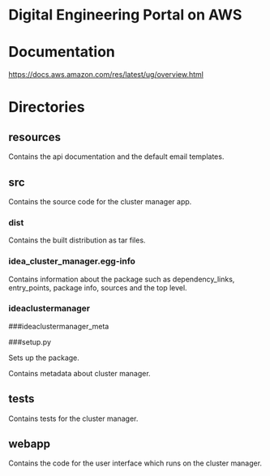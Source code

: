 # Digital Engineering Portal on AWS

# Documentation

https://docs.aws.amazon.com/res/latest/ug/overview.html

# Directories

## resources

Contains the api documentation and the default email templates.

## src

Contains the source code for the cluster manager app.

### dist

Contains the built distribution as tar files.

### idea_cluster_manager.egg-info

Contains information about the package such as dependency_links, entry_points, package info, sources and the top level.

### ideaclustermanager

###ideaclustermanager_meta

###setup.py

Sets up the package.

Contains metadata about cluster manager.

## tests

Contains tests for the cluster manager.

## webapp

Contains the code for the user interface  which runs on the cluster manager.
